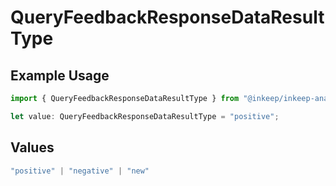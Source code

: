 # QueryFeedbackResponseDataResultType

## Example Usage

```typescript
import { QueryFeedbackResponseDataResultType } from "@inkeep/inkeep-analytics/models/components";

let value: QueryFeedbackResponseDataResultType = "positive";
```

## Values

```typescript
"positive" | "negative" | "new"
```
